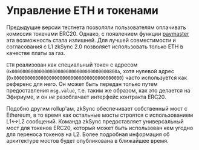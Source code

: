 # Управление ETH и токенами

Предыдущие версии тестнета позволяли пользователям оплачивать комиссия токенами ERC20. Однако, с появлением функции [paymaster](https://v2-docs.zksync.io/dev/zksync-v2/aa.html#paymasters) эта возможность стала излишней. Для лучшей совместимости и согласования с L1 zkSync 2.0 позволяет использовать только ETH в качестве платы за газ.&#x20;

`ETH` реализован как специальный токен с адресом `0x000000000000000000000000000000000000800a`, хотя нулевой адрес (`0x0000000000000000000000000000000000000000`) часто используется как референс для него. Он может быть передан только путем предоставления `msg.value`, т.е. таким же образом, как это делается на Эфириуме, и он _не_ разоблачает интерфейс контракта ERC20.

Подобно другим rollup'ам, zkSync обеспечивает собственный мост с Ethereum, в то время как остальные мосты строятся с использованием L1<->L2 сообщений. Команда zkSync предоставляет универсальный мост для токенов ERC20, который может быть использован кем угодно для переноса токенов на L2. Более подробная информация об архитектуре мостов будет опубликована в ближайшее время.
